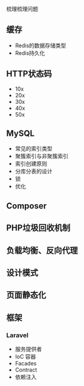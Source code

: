梳理梳理问题

## 缓存
+ Redis的数据存储类型
+ Redis持久化

## HTTP状态码
+ 10x
+ 20x
+ 30x
+ 40x
+ 50x

## MySQL
+ 常见的索引类型
+ 聚簇索引与非聚簇索引
+ 索引创建原则
+ 分库分表的设计
+ 锁
+ 优化

## Composer

## PHP垃圾回收机制

## 负载均衡、反向代理

## 设计模式

## 页面静态化

## 框架
### Laravel
+ 服务提供者
+ IoC 容器
+ Facades
+ Contract 
+ 依赖注入



